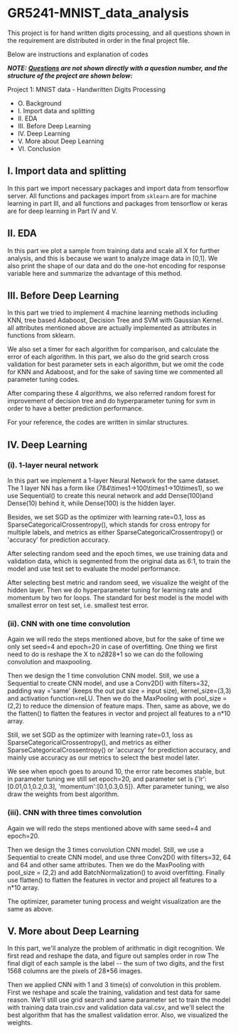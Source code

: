 # GR5241-MNIST_data_analysis

This project is for hand written digits processing, and all questions shown in the requirement are distributed in order in the final project file.

Below are instructions and explanation of codes

***NOTE: [Questions](lib/SML22_Project.pdf) are not shown directly with a question number, and the structure of the project are shown below:***

Project 1: MNIST data - Handwritten Digits Processing
+	O. Background
+	I. Import data and splitting 
+	II. EDA
+	III. Before Deep Learning
+	IV. Deep Learning
+	V. More about Deep Learning
+	VI. Conclusion

## I. Import data and splitting 

In this part we import necessary packages and import data from tensorflow server. All functions and packages import from `sklearn` are for machine learning in part III, and all functions and packages from tensorflow or keras are for deep learning in Part IV and V.


## II. EDA

In this part we plot a sample from training data and scale all X for further analysis, and this is because we want to analyze image data in [0,1]. We also print the shape of our data and do the one-hot encoding for response variable here and summarize the advantage of this method.

## III. Before Deep Learning

In this part we tried to implement 4 machine learning methods including KNN, tree based Adaboost, Decision Tree and SVM with Gaussian Kernel. all attributes mentioned above are actually implemented as attributes in functions from sklearn. 

We also set a timer for each algorithm for comparison, and calculate the error of each algorithm. In this part, we also do the grid search cross validation for best parameter sets in each algorithm, but we omit the code for KNN and Adaboost, and for the sake of saving time we commented all parameter tuning codes.

After comparing these 4 algorithms, we also referred random forest for improvement of decision tree and do hyperparameter tuning for svm in order to have a better prediction performance.

For your reference, the codes are written in similar structures.

## IV. Deep Learning

### (i). 1-layer neural network

In this part we implement a 1-layer Neural Network for the same dataset. The 1 layer NN has a form like (784\times1->100\times1->10\times1), so we use Sequential() to create this neural network and add Dense(100)and Dense(10) behind it, while Dense(100) is the hidden layer. 

Besides, we set SGD as the optimizer with learning rate=0.1, loss as SparseCategoricalCrossentropy(), which stands for cross entropy for multiple labels, and metrics as either SparseCategoricalCrossentropy() or 'accuracy' for prediction accuracy.

After selecting random seed and the epoch times, we use training data and validation data, which is segmented from the original data as 6:1, to train the model and use test set to evaluate the model performance.

After selecting best metric and random seed, we visualize the weight of the hidden layer. Then we do hyperparameter tuning for learning rate and momentum by two for loops. The standard for best model is the model with smallest error on test set, i.e. smallest test error.

### (ii). CNN with one time convolution

Again we will redo the steps mentioned above, but for the sake of time we only set seed=4 and epoch=20 in case of overfitting. One thing we first need to do is reshape the X to n*28*28*1 so we can do the following convolution and maxpooling. 

Then we design the 1 time convolution CNN model. Still, we use a Sequential to create CNN model, and use a Conv2D() with filters=32, padding way ='same' (keeps the out put size = input size), kernel_size=(3,3) and activation function=reLU. Then we do the MaxPooling with pool_size = (2,2) to reduce the dimension of feature maps. Then, same as above, we do the flatten() to flatten the features in vector and project all features to a n*10 array.

Still, we set SGD as the optimizer with learning rate=0.1, loss as SparseCategoricalCrossentropy(), and metrics as either SparseCategoricalCrossentropy() or 'accuracy' for prediction accuracy, and mainly use accuracy as our metrics to select the best model later.

We see when epoch goes to around 10, the error rate becomes stable, but in parameter tuning we still set epoch=20, and parameter set is {'lr':[0.01,0.1,0.2,0.3], 'momentum':[0.1,0.3,0.5]}. After parameter tuning, we also draw the weights from best algorithm.

### (iii). CNN with three times convolution

Again we will redo the steps mentioned above with same seed=4 and epoch=20.

Then we design the 3 times convolution CNN model. Still, we use a Sequential to create CNN model, and use three Conv2D() with filters=32, 64 and 64 and other same attributes. Then we do the MaxPooling with pool_size = (2,2) and add BatchNormalization() to avoid overfitting. Finally use flatten() to flatten the features in vector and project all features to a n*10 array.

The optimizer, parameter tuning process and weight visualization are the same as above.


## V. More about Deep Learning

In this part, we'll analyze the problem of arithmatic in digit recognition. We first read and reshape the data, and figure out samples order in row The final digit of each sample is the label -- the sum of two digits, and the first 1568 columns are the pixels of 28*56 images.

Then we applied CNN with 1 and 3 time(s) of convolution in this problem. First we reshape and scale the training, validation and test data for same reason. We'll still use grid search and same parameter set to train the model with training data train.csv and validation data val.csv, and we'll select the best algorithm that has the smallest validation error. Also, we visualized the weights.

